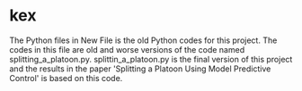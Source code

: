 # kex

The Python files in New File is the old Python codes for this project. The codes in this file are old and worse versions of the code named splitting_a_platoon.py. splittin_a_platoon.py is the final version of this project and the results in the paper 'Splitting a Platoon Using Model Predictive Control' is based on this code. 

